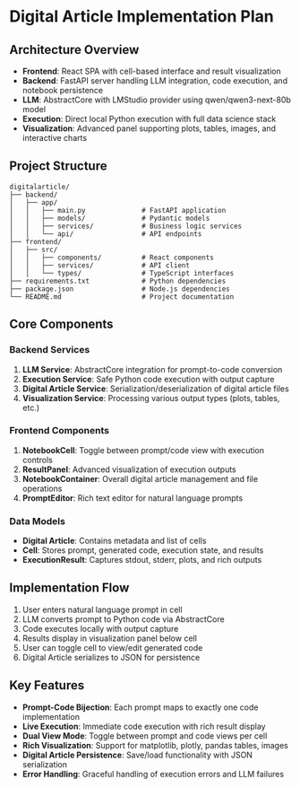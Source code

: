 # Digital Article Implementation Plan

## Architecture Overview

- **Frontend**: React SPA with cell-based interface and result visualization
- **Backend**: FastAPI server handling LLM integration, code execution, and notebook persistence
- **LLM**: AbstractCore with LMStudio provider using qwen/qwen3-next-80b model
- **Execution**: Direct local Python execution with full data science stack
- **Visualization**: Advanced panel supporting plots, tables, images, and interactive charts

## Project Structure

```
digitalarticle/
├── backend/
│   ├── app/
│   │   ├── main.py              # FastAPI application
│   │   ├── models/              # Pydantic models
│   │   ├── services/            # Business logic services
│   │   └── api/                 # API endpoints
├── frontend/
│   ├── src/
│   │   ├── components/          # React components
│   │   ├── services/            # API client
│   │   └── types/               # TypeScript interfaces
├── requirements.txt             # Python dependencies
├── package.json                 # Node.js dependencies
└── README.md                    # Project documentation
```

## Core Components

### Backend Services

1. **LLM Service**: AbstractCore integration for prompt-to-code conversion
2. **Execution Service**: Safe Python code execution with output capture
3. **Digital Article Service**: Serialization/deserialization of digital article files
4. **Visualization Service**: Processing various output types (plots, tables, etc.)

### Frontend Components

1. **NotebookCell**: Toggle between prompt/code view with execution controls
2. **ResultPanel**: Advanced visualization of execution outputs
3. **NotebookContainer**: Overall digital article management and file operations
4. **PromptEditor**: Rich text editor for natural language prompts

### Data Models

- **Digital Article**: Contains metadata and list of cells
- **Cell**: Stores prompt, generated code, execution state, and results
- **ExecutionResult**: Captures stdout, stderr, plots, and rich outputs

## Implementation Flow

1. User enters natural language prompt in cell
2. LLM converts prompt to Python code via AbstractCore
3. Code executes locally with output capture
4. Results display in visualization panel below cell
5. User can toggle cell to view/edit generated code
6. Digital Article serializes to JSON for persistence

## Key Features

- **Prompt-Code Bijection**: Each prompt maps to exactly one code implementation
- **Live Execution**: Immediate code execution with rich result display
- **Dual View Mode**: Toggle between prompt and code views per cell
- **Rich Visualization**: Support for matplotlib, plotly, pandas tables, images
- **Digital Article Persistence**: Save/load functionality with JSON serialization
- **Error Handling**: Graceful handling of execution errors and LLM failures
